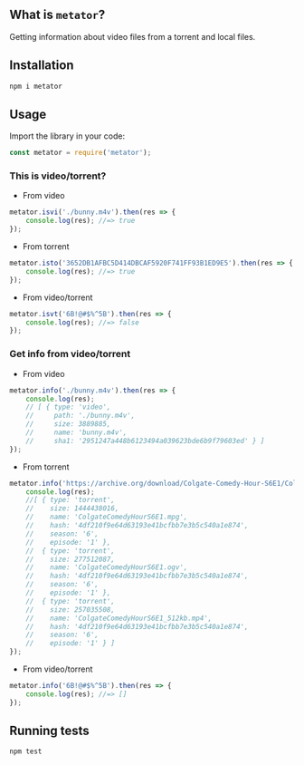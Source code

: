 ## What is `metator`?

Getting information about video files from a torrent and local files.

## Installation

```bash
npm i metator
```

## Usage

Import the library in your code:

```js
const metator = require('metator');
```

### This is video/torrent?

- From video

```js
metator.isvi('./bunny.m4v').then(res => {
    console.log(res); //=> true
});
```

- From torrent

```js
metator.isto('3652DB1AFBC5D414DBCAF5920F741FF93B1ED9E5').then(res => {
    console.log(res); //=> true
});
```

- From video/torrent

```js
metator.isvt('6B!@#$%^5B').then(res => {
    console.log(res); //=> false
});
```

### Get info from video/torrent

- From video

```js
metator.info('./bunny.m4v').then(res => {
    console.log(res); 
    // [ { type: 'video',
    //     path: './bunny.m4v',
    //     size: 3889885,
    //     name: 'bunny.m4v',
    //     sha1: '2951247a448b6123494a039623bde6b9f79603ed' } ]
});
```

- From torrent

```js
metator.info('https://archive.org/download/Colgate-Comedy-Hour-S6E1/Colgate-Comedy-Hour-S6E1_archive.torrent').then(res => {
    console.log(res);
    //[ { type: 'torrent',
    //    size: 1444438016,
    //    name: 'ColgateComedyHourS6E1.mpg',
    //    hash: '4df210f9e64d63193e41bcfbb7e3b5c540a1e874',
    //    season: '6',
    //    episode: '1' },
    //  { type: 'torrent',
    //    size: 277512087,
    //    name: 'ColgateComedyHourS6E1.ogv',
    //    hash: '4df210f9e64d63193e41bcfbb7e3b5c540a1e874',
    //    season: '6',
    //    episode: '1' },
    //  { type: 'torrent',
    //    size: 257035508,
    //    name: 'ColgateComedyHourS6E1_512kb.mp4',
    //    hash: '4df210f9e64d63193e41bcfbb7e3b5c540a1e874',
    //    season: '6',
    //    episode: '1' } ]
});
```

- From video/torrent

```js
metator.info('6B!@#$%^5B').then(res => {
    console.log(res); //=> []
});
```

## Running tests

```bash
npm test
```